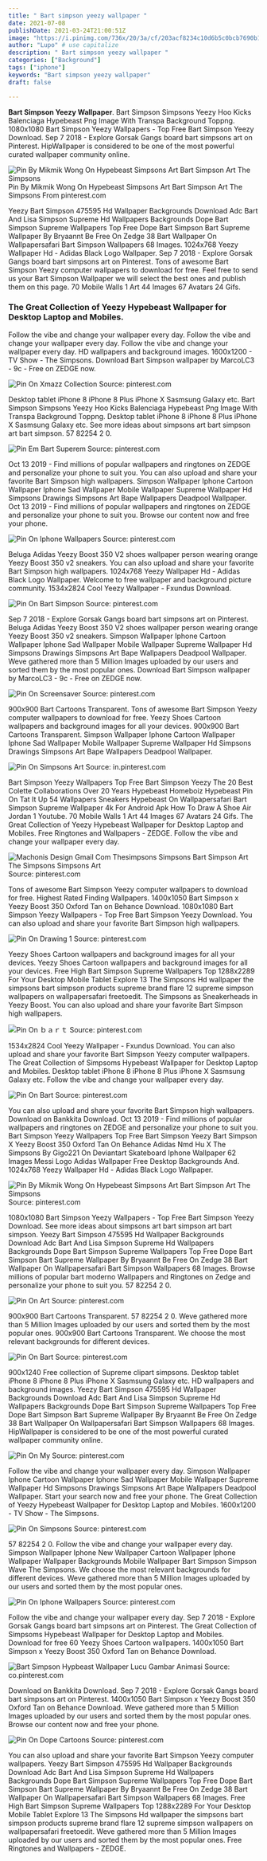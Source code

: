 ```yaml
---
title: " Bart simpson yeezy wallpaper "
date: 2021-07-08
publishDate: 2021-03-24T21:00:51Z
image: "https://i.pinimg.com/736x/20/3a/cf/203acf8234c10d6b5c0bcb7690b12e2a.jpg"
author: "Lupo" # use capitalize
description: " Bart simpson yeezy wallpaper "
categories: ["Background"]
tags: ["iphone"]
keywords: "Bart simpson yeezy wallpaper"
draft: false

---
```



**Bart Simpson Yeezy Wallpaper**. Bart Simpson Simpsons Yeezy Hoo Kicks Balenciaga Hypebeast Png Image With Transpa Background Toppng. 1080x1080 Bart Simpson Yeezy Wallpapers - Top Free Bart Simpson Yeezy Download. Sep 7 2018 - Explore Gorsak Gangs board bart simpsons art on Pinterest. HipWallpaper is considered to be one of the most powerful curated wallpaper community online.

![Pin By Mikmik Wong On Hypebeast Simpsons Art Bart Simpson Art The Simpsons](https://i.pinimg.com/originals/7e/f1/73/7ef1737457f5770cd66245474316433a.jpg "Pin By Mikmik Wong On Hypebeast Simpsons Art Bart Simpson Art The Simpsons")
Pin By Mikmik Wong On Hypebeast Simpsons Art Bart Simpson Art The Simpsons From pinterest.com


Yeezy Bart Simpson 475595 Hd Wallpaper Backgrounds Download Adc Bart And Lisa Simpson Supreme Hd Wallpapers Backgrounds Dope Bart Simpson Supreme Wallpapers Top Free Dope Bart Simpson Bart Supreme Wallpaper By Bryaannt Be Free On Zedge 38 Bart Wallpaper On Wallpapersafari Bart Simpson Wallpapers 68 Images. 1024x768 Yeezy Wallpaper Hd - Adidas Black Logo Wallpaper. Sep 7 2018 - Explore Gorsak Gangs board bart simpsons art on Pinterest. Tons of awesome Bart Simpson Yeezy computer wallpapers to download for free. Feel free to send us your Bart Simpson Wallpaper we will select the best ones and publish them on this page. 70 Mobile Walls 1 Art 44 Images 67 Avatars 24 Gifs.

### The Great Collection of Yeezy Hypebeast Wallpaper for Desktop Laptop and Mobiles.

Follow the vibe and change your wallpaper every day. Follow the vibe and change your wallpaper every day. Follow the vibe and change your wallpaper every day. HD wallpapers and background images. 1600x1200 - TV Show - The Simpsons. Download Bart Simpson wallpaper by MarcoLC3 - 9c - Free on ZEDGE now.


![Pin On Xmazz Collection](https://i.pinimg.com/originals/60/22/6d/60226de8bf0c4bb5d407dc74f0c3bfec.png "Pin On Xmazz Collection")
Source: pinterest.com

Desktop tablet iPhone 8 iPhone 8 Plus iPhone X Sasmsung Galaxy etc. Bart Simpson Simpsons Yeezy Hoo Kicks Balenciaga Hypebeast Png Image With Transpa Background Toppng. Desktop tablet iPhone 8 iPhone 8 Plus iPhone X Sasmsung Galaxy etc. See more ideas about simpsons art bart simpson art bart simpson. 57 82254 2 0.

![Pin Em Bart Superem](https://i.pinimg.com/originals/56/f4/f3/56f4f304b43f5954d94f9e624d8b09cb.jpg "Pin Em Bart Superem")
Source: pinterest.com

Oct 13 2019 - Find millions of popular wallpapers and ringtones on ZEDGE and personalize your phone to suit you. You can also upload and share your favorite Bart Simpson high wallpapers. Simpson Wallpaper Iphone Cartoon Wallpaper Iphone Sad Wallpaper Mobile Wallpaper Supreme Wallpaper Hd Simpsons Drawings Simpsons Art Bape Wallpapers Deadpool Wallpaper. Oct 13 2019 - Find millions of popular wallpapers and ringtones on ZEDGE and personalize your phone to suit you. Browse our content now and free your phone.

![Pin On Iphone Wallpapers](https://i.pinimg.com/originals/bb/eb/c2/bbebc294745c057d575a700d12cce776.jpg "Pin On Iphone Wallpapers")
Source: pinterest.com

Beluga Adidas Yeezy Boost 350 V2 shoes wallpaper person wearing orange Yeezy Boost 350 v2 sneakers. You can also upload and share your favorite Bart Simpson high wallpapers. 1024x768 Yeezy Wallpaper Hd - Adidas Black Logo Wallpaper. Welcome to free wallpaper and background picture community. 1534x2824 Cool Yeezy Wallpaper - Fxundus Download.

![Pin On Bart Simpson](https://i.pinimg.com/originals/56/b6/8a/56b68ae8ac33f405219eeae9391f467d.jpg "Pin On Bart Simpson")
Source: pinterest.com

Sep 7 2018 - Explore Gorsak Gangs board bart simpsons art on Pinterest. Beluga Adidas Yeezy Boost 350 V2 shoes wallpaper person wearing orange Yeezy Boost 350 v2 sneakers. Simpson Wallpaper Iphone Cartoon Wallpaper Iphone Sad Wallpaper Mobile Wallpaper Supreme Wallpaper Hd Simpsons Drawings Simpsons Art Bape Wallpapers Deadpool Wallpaper. Weve gathered more than 5 Million Images uploaded by our users and sorted them by the most popular ones. Download Bart Simpson wallpaper by MarcoLC3 - 9c - Free on ZEDGE now.

![Pin On Screensaver](https://i.pinimg.com/originals/f7/91/13/f7911337be9b3949b8325a5aa03e4f90.jpg "Pin On Screensaver")
Source: pinterest.com

900x900 Bart Cartoons Transparent. Tons of awesome Bart Simpson Yeezy computer wallpapers to download for free. Yeezy Shoes Cartoon wallpapers and background images for all your devices. 900x900 Bart Cartoons Transparent. Simpson Wallpaper Iphone Cartoon Wallpaper Iphone Sad Wallpaper Mobile Wallpaper Supreme Wallpaper Hd Simpsons Drawings Simpsons Art Bape Wallpapers Deadpool Wallpaper.

![Pin On Simpsons Art](https://i.pinimg.com/736x/59/b9/cb/59b9cbe9dfa2226c8bae321df0c42cf3.jpg "Pin On Simpsons Art")
Source: in.pinterest.com

Bart Simpson Yeezy Wallpapers Top Free Bart Simpson Yeezy The 20 Best Colette Collaborations Over 20 Years Hypebeast Homeboiz Hypebeast Pin On Tat It Up 54 Wallpapers Sneakers Hypebeast On Wallpapersafari Bart Simpson Supreme Wallpaper 4k For Android Apk How To Draw A Shoe Air Jordan 1 Youtube. 70 Mobile Walls 1 Art 44 Images 67 Avatars 24 Gifs. The Great Collection of Yeezy Hypebeast Wallpaper for Desktop Laptop and Mobiles. Free Ringtones and Wallpapers - ZEDGE. Follow the vibe and change your wallpaper every day.

![Machonis Design Gmail Com Thesimpsons Simpsons Bart Simpson Art The Simpsons Simpsons Art](https://i.pinimg.com/originals/67/75/c0/6775c0304816f203beaad0842a73f6a9.jpg "Machonis Design Gmail Com Thesimpsons Simpsons Bart Simpson Art The Simpsons Simpsons Art")
Source: pinterest.com

Tons of awesome Bart Simpson Yeezy computer wallpapers to download for free. Highest Rated Finding Wallpapers. 1400x1050 Bart Simpson x Yeezy Boost 350 Oxford Tan on Behance Download. 1080x1080 Bart Simpson Yeezy Wallpapers - Top Free Bart Simpson Yeezy Download. You can also upload and share your favorite Bart Simpson high wallpapers.

![Pin On Drawing 1](https://i.pinimg.com/originals/01/7f/01/017f013499178241fb63e4a728c6932d.png "Pin On Drawing 1")
Source: pinterest.com

Yeezy Shoes Cartoon wallpapers and background images for all your devices. Yeezy Shoes Cartoon wallpapers and background images for all your devices. Free High Bart Simpson Supreme Wallpapers Top 1288x2289 For Your Desktop Mobile Tablet Explore 13 The Simpsons Hd wallpaper the simpsons bart simpson products supreme brand flare 12 supreme simpson wallpapers on wallpapersafari freetoedit. The Simpsons as Sneakerheads in Yeezy Boost. You can also upload and share your favorite Bart Simpson high wallpapers.

![Pin On ｂａｒｔ](https://i.pinimg.com/originals/8e/c2/60/8ec260093ef314b539e068c83d7c98df.jpg "Pin On ｂａｒｔ")
Source: pinterest.com

1534x2824 Cool Yeezy Wallpaper - Fxundus Download. You can also upload and share your favorite Bart Simpson Yeezy computer wallpapers. The Great Collection of Simpsoms Hypebeast Wallpaper for Desktop Laptop and Mobiles. Desktop tablet iPhone 8 iPhone 8 Plus iPhone X Sasmsung Galaxy etc. Follow the vibe and change your wallpaper every day.

![Pin On Bart](https://i.pinimg.com/originals/a1/6c/29/a16c2954c986397e1f086c4f095eefeb.jpg "Pin On Bart")
Source: pinterest.com

You can also upload and share your favorite Bart Simpson high wallpapers. Download on Bankkita Download. Oct 13 2019 - Find millions of popular wallpapers and ringtones on ZEDGE and personalize your phone to suit you. Bart Simpson Yeezy Wallpapers Top Free Bart Simpson Yeezy Bart Simpson X Yeezy Boost 350 Oxford Tan On Behance Adidas Nmd Hu X The Simpsons By Gigo221 On Deviantart Skateboard Iphone Wallpaper 62 Images Messi Logo Adidas Wallpaper Free Desktop Backgrounds And. 1024x768 Yeezy Wallpaper Hd - Adidas Black Logo Wallpaper.

![Pin By Mikmik Wong On Hypebeast Simpsons Art Bart Simpson Art The Simpsons](https://i.pinimg.com/originals/7e/f1/73/7ef1737457f5770cd66245474316433a.jpg "Pin By Mikmik Wong On Hypebeast Simpsons Art Bart Simpson Art The Simpsons")
Source: pinterest.com

1080x1080 Bart Simpson Yeezy Wallpapers - Top Free Bart Simpson Yeezy Download. See more ideas about simpsons art bart simpson art bart simpson. Yeezy Bart Simpson 475595 Hd Wallpaper Backgrounds Download Adc Bart And Lisa Simpson Supreme Hd Wallpapers Backgrounds Dope Bart Simpson Supreme Wallpapers Top Free Dope Bart Simpson Bart Supreme Wallpaper By Bryaannt Be Free On Zedge 38 Bart Wallpaper On Wallpapersafari Bart Simpson Wallpapers 68 Images. Browse millions of popular bart moderno Wallpapers and Ringtones on Zedge and personalize your phone to suit you. 57 82254 2 0.

![Pin On Art](https://i.pinimg.com/originals/22/0b/ca/220bcaa07bf3e0830828f402092d78b2.png "Pin On Art")
Source: pinterest.com

900x900 Bart Cartoons Transparent. 57 82254 2 0. Weve gathered more than 5 Million Images uploaded by our users and sorted them by the most popular ones. 900x900 Bart Cartoons Transparent. We choose the most relevant backgrounds for different devices.

![Pin On Bart](https://i.pinimg.com/originals/9d/54/12/9d5412b11d655e64707380932998ad36.jpg "Pin On Bart")
Source: pinterest.com

900x1240 Free collection of Supreme clipart simpsons. Desktop tablet iPhone 8 iPhone 8 Plus iPhone X Sasmsung Galaxy etc. HD wallpapers and background images. Yeezy Bart Simpson 475595 Hd Wallpaper Backgrounds Download Adc Bart And Lisa Simpson Supreme Hd Wallpapers Backgrounds Dope Bart Simpson Supreme Wallpapers Top Free Dope Bart Simpson Bart Supreme Wallpaper By Bryaannt Be Free On Zedge 38 Bart Wallpaper On Wallpapersafari Bart Simpson Wallpapers 68 Images. HipWallpaper is considered to be one of the most powerful curated wallpaper community online.

![Pin On My](https://i.pinimg.com/originals/24/1c/bf/241cbfd018ceb95998ce5111a010aac9.jpg "Pin On My")
Source: pinterest.com

Follow the vibe and change your wallpaper every day. Simpson Wallpaper Iphone Cartoon Wallpaper Iphone Sad Wallpaper Mobile Wallpaper Supreme Wallpaper Hd Simpsons Drawings Simpsons Art Bape Wallpapers Deadpool Wallpaper. Start your search now and free your phone. The Great Collection of Yeezy Hypebeast Wallpaper for Desktop Laptop and Mobiles. 1600x1200 - TV Show - The Simpsons.

![Pin On Simpsons](https://i.pinimg.com/originals/d8/0a/38/d80a38e7f38d0a4687875d331927e299.jpg "Pin On Simpsons")
Source: pinterest.com

57 82254 2 0. Follow the vibe and change your wallpaper every day. Simpson Wallpaper Iphone New Wallpaper Cartoon Wallpaper Iphone Wallpaper Wallpaper Backgrounds Mobile Wallpaper Bart Simpson Simpson Wave The Simpsons. We choose the most relevant backgrounds for different devices. Weve gathered more than 5 Million Images uploaded by our users and sorted them by the most popular ones.

![Pin On Iphone Wallpapers](https://i.pinimg.com/originals/c0/74/57/c0745738ea151a991b1af1202c01cad2.jpg "Pin On Iphone Wallpapers")
Source: pinterest.com

Follow the vibe and change your wallpaper every day. Sep 7 2018 - Explore Gorsak Gangs board bart simpsons art on Pinterest. The Great Collection of Simpsoms Hypebeast Wallpaper for Desktop Laptop and Mobiles. Download for free 60 Yeezy Shoes Cartoon wallpapers. 1400x1050 Bart Simpson x Yeezy Boost 350 Oxford Tan on Behance Download.

![Bart Simpson Hypbeast Wallpaper Lucu Gambar Animasi](https://i.pinimg.com/originals/7e/66/c6/7e66c638115de5053657e52a03e245b0.jpg "Bart Simpson Hypbeast Wallpaper Lucu Gambar Animasi")
Source: co.pinterest.com

Download on Bankkita Download. Sep 7 2018 - Explore Gorsak Gangs board bart simpsons art on Pinterest. 1400x1050 Bart Simpson x Yeezy Boost 350 Oxford Tan on Behance Download. Weve gathered more than 5 Million Images uploaded by our users and sorted them by the most popular ones. Browse our content now and free your phone.

![Pin On Dope Cartoons](https://i.pinimg.com/736x/20/3a/cf/203acf8234c10d6b5c0bcb7690b12e2a.jpg "Pin On Dope Cartoons")
Source: pinterest.com

You can also upload and share your favorite Bart Simpson Yeezy computer wallpapers. Yeezy Bart Simpson 475595 Hd Wallpaper Backgrounds Download Adc Bart And Lisa Simpson Supreme Hd Wallpapers Backgrounds Dope Bart Simpson Supreme Wallpapers Top Free Dope Bart Simpson Bart Supreme Wallpaper By Bryaannt Be Free On Zedge 38 Bart Wallpaper On Wallpapersafari Bart Simpson Wallpapers 68 Images. Free High Bart Simpson Supreme Wallpapers Top 1288x2289 For Your Desktop Mobile Tablet Explore 13 The Simpsons Hd wallpaper the simpsons bart simpson products supreme brand flare 12 supreme simpson wallpapers on wallpapersafari freetoedit. Weve gathered more than 5 Million Images uploaded by our users and sorted them by the most popular ones. Free Ringtones and Wallpapers - ZEDGE.

